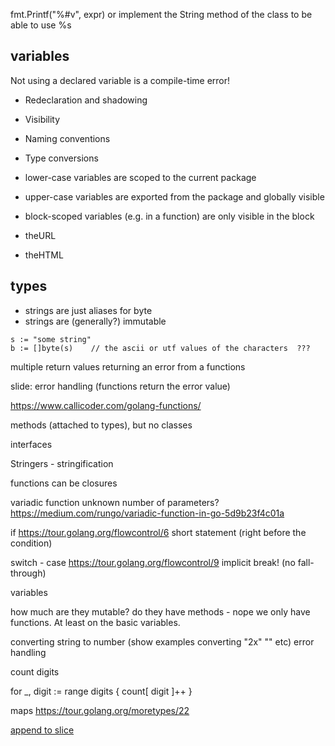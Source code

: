 fmt.Printf("%#v", expr)
or implement the String method of the class to be able to use %s


## variables

Not using a declared variable is a compile-time error!


* Redeclaration and shadowing
* Visibility
* Naming conventions
* Type conversions

* lower-case variables are scoped to the current package
* upper-case variables are exported from the package and globally visible
* block-scoped variables (e.g. in a function) are only visible in the block

* theURL
* theHTML


## types

* strings are just aliases for byte
* strings are (generally?) immutable

```
s := "some string"
b := []byte(s)    // the ascii or utf values of the characters  ???
```



multiple return values
returning an error from a functions

slide: error handling (functions return the error value)

https://www.callicoder.com/golang-functions/



methods (attached to types), but no classes

interfaces

Stringers - stringification

functions can be closures


variadic function
unknown number of parameters?
https://medium.com/rungo/variadic-function-in-go-5d9b23f4c01a





if
https://tour.golang.org/flowcontrol/6
short statement (right before the condition)


switch - case
https://tour.golang.org/flowcontrol/9
implicit break! (no fall-through)



variables

how much are they mutable?
do they have methods - nope we only have functions. At least on the basic variables.



converting string to number
(show examples converting "2x"  "" etc) error handling


count digits

for _, digit := range digits {
                count[ digit ]++
        }


maps
https://tour.golang.org/moretypes/22



[append to slice](https://tour.golang.org/moretypes/15)
